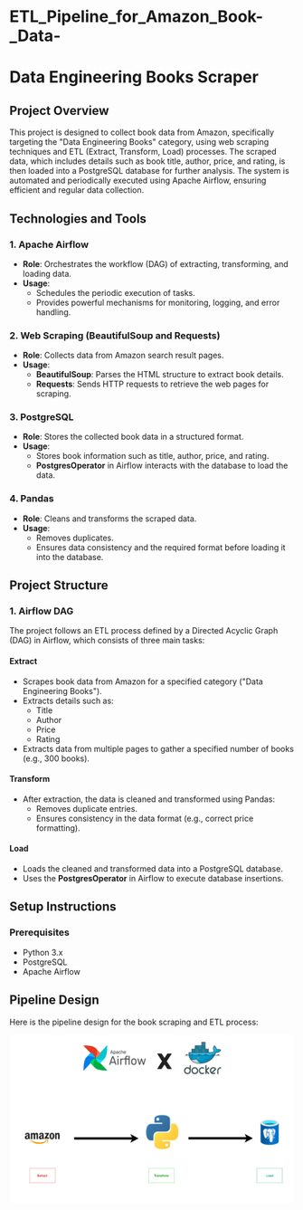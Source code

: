 # ETL_Pipeline_for_Amazon_Book-_Data-
# Data Engineering Books Scraper

## Project Overview
This project is designed to collect book data from Amazon, specifically targeting the "Data Engineering Books" category, using web scraping techniques and ETL (Extract, Transform, Load) processes. The scraped data, which includes details such as book title, author, price, and rating, is then loaded into a PostgreSQL database for further analysis. The system is automated and periodically executed using Apache Airflow, ensuring efficient and regular data collection.

## Technologies and Tools

### 1. **Apache Airflow**
- **Role**: Orchestrates the workflow (DAG) of extracting, transforming, and loading data.
- **Usage**: 
  - Schedules the periodic execution of tasks.
  - Provides powerful mechanisms for monitoring, logging, and error handling.

### 2. **Web Scraping (BeautifulSoup and Requests)**
- **Role**: Collects data from Amazon search result pages.
- **Usage**:
  - **BeautifulSoup**: Parses the HTML structure to extract book details.
  - **Requests**: Sends HTTP requests to retrieve the web pages for scraping.

### 3. **PostgreSQL**
- **Role**: Stores the collected book data in a structured format.
- **Usage**:
  - Stores book information such as title, author, price, and rating.
  - **PostgresOperator** in Airflow interacts with the database to load the data.

### 4. **Pandas**
- **Role**: Cleans and transforms the scraped data.
- **Usage**:
  - Removes duplicates.
  - Ensures data consistency and the required format before loading it into the database.

## Project Structure

### 1. **Airflow DAG**
The project follows an ETL process defined by a Directed Acyclic Graph (DAG) in Airflow, which consists of three main tasks:

#### **Extract**
- Scrapes book data from Amazon for a specified category ("Data Engineering Books").
- Extracts details such as:
  - Title
  - Author
  - Price
  - Rating
- Extracts data from multiple pages to gather a specified number of books (e.g., 300 books).

#### **Transform**
- After extraction, the data is cleaned and transformed using Pandas:
  - Removes duplicate entries.
  - Ensures consistency in the data format (e.g., correct price formatting).

#### **Load**
- Loads the cleaned and transformed data into a PostgreSQL database.
- Uses the **PostgresOperator** in Airflow to execute database insertions.

## Setup Instructions

### Prerequisites
- Python 3.x
- PostgreSQL
- Apache Airflow

## Pipeline Design

Here is the pipeline design for the book scraping and ETL process:

![Pipeline Diagram](https://github.com/lokaas/ETL_Pipeline_for_Amazon_Book-_Data-/blob/main/images/Capture.PNG)


